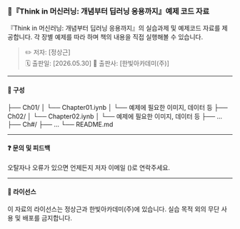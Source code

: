 ### 📘『Think in 머신러닝: 개념부터 딥러닝 응용까지』예제 코드 자료
『Think in 머신러닝: 개념부터 딥러닝 응용까지』의 실습과제 및 예제코드 자료를 제공합니다.
각 장별 예제를 따라 하며 책의 내용을 직접 실행해볼 수 있습니다.

> ✏️ 저자: [정상근]  
> 🗓️ 출판일: [2026.05.30]
> 🏢 출판사: [한빛아카데미(주)]

---
#### 📂 구성
├── Ch01/
│   └── Chapter01.iynb
│   └── 예제에 필요한 이미지, 데이터 등
├── Ch02/
│   └── Chapter02.iynb
│   └── 예제에 필요한 이미지, 데이터 등
├── ...
├── Ch#/
├── ...
└── README.md

---
#### ❓ 문의 및 피드백

오탈자나 오류가 있으면 언제든지 저자 이메일 ()로 연락주세요.

---
#### 📜 라이선스
이 자료의 라이선스는 정상근과 한빛아카데미(주)에 있습니다. 실습 목적 외의 무단 사용 및 배포를 금지합니다.
